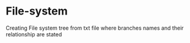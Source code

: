 # File-system
Creating File system tree from txt file where branches names and their relationship are stated
